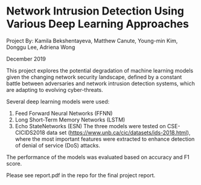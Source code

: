 # Network Intrusion Detection Using Various Deep Learning Approaches

Project By: Kamila Bekshentayeva, Matthew Canute, Young-min Kim, Donggu Lee, Adriena Wong

December 2019


This project explores the potential degradation of machine learning models given the changing network security landscape, defined by a constant battle between adversaries and network intrusion detection systems, which are adapting to evolving cyber-threats. 

Several deep learning models were used:
1. Feed Forward Neural Networks (FFNN)
2. Long Short-Term Memory Networks (LSTM)
3. Echo StateNetworks (ESN)
The three models were tested on CSE-CICIDS2018 data set (https://www.unb.ca/cic/datasets/ids-2018.html), where the most important features were extracted to enhance detection of denial of service (DoS) attacks.

The performance of the models was evaluated based on accuracy and F1 score.

Please see report.pdf in the repo for the final project report.